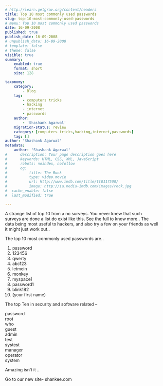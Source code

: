 ```yaml
---
# http://learn.getgrav.org/content/headers
title: Top 10 most commonly used passwords
slug: top-10-most-commonly-used-passwords
# menu: Top 10 most commonly used passwords
date: 16-09-2008
published: true
publish_date: 16-09-2008
# unpublish_date: 16-09-2008
# template: false
# theme: false
visible: true
summary:
    enabled: true
    format: short
    size: 128

taxonomy:
    category:
        - Blog
    tag:
        - computers tricks
        - hacking
        - internet
        - passwords
    author:
        - 'Shashank Agarwal'
    migration-status: review
    category: [computers tricks,hacking,internet,passwords]
    tag: []
author: 'Shashank Agarwal'
metadata:
    author: 'Shashank Agarwal'
#      description: Your page description goes here
#      keywords: HTML, CSS, XML, JavaScript
#      robots: noindex, nofollow
#      og:
#          title: The Rock
#          type: video.movie
#          url: http://www.imdb.com/title/tt0117500/
#          image: http://ia.media-imdb.com/images/rock.jpg
#  cache_enable: false
#  last_modified: true

---
```


A strange list of top 10 from a no surveys. You never knew that such surveys are done a list do exist like this. See the full to know more.. The data being most useful to hackers, and also try a few on your friends as well it might just work out..

The top 10 most commonly used passwords are..

1. password  
2. 123456  
3. qwerty  
4. abc123  
5. letmein  
6. monkey  
7. myspace1  
8. password1  
9. blink182  
10. (your first name)

The top Ten in security and software related –

password  
root  
who  
guest  
admin  
test  
systest  
manager  
operator  
system

Amazing isn’t it ..

Go to our new site- shankee.com
